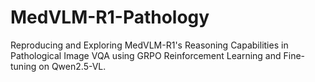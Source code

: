 # MedVLM-R1-Pathology
Reproducing and Exploring MedVLM-R1's Reasoning Capabilities in Pathological Image VQA using GRPO Reinforcement Learning and Fine-tuning on Qwen2.5-VL.
